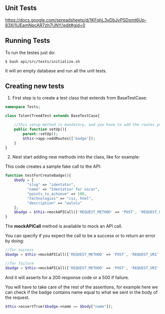 ## Unit Tests

https://docs.google.com/spreadsheets/d/1KFqhL3vDbJvPSDsmt6Up-83Xj1IJEamNpcAR7zh7UNY/edit#gid=0

## Running Tests

To run the testes just do:
```
$ bash api/src/tests/initialize.sh 
```
It will an empty database and run all the unit tests.

## Creating new tests

1. First step is to create a test class that extends from BaseTestCase:
```php
namespace Tests;

class TalentTreeATest extends BaseTestCase{

    //this setup method is mandatory, and you have to add the routes you can to test for
    public function setUp(){
        parent::setUp();
        $this->app->addRoutes(['badge']);
    }
}
```
2. Next start adding new methods into the class, like for example:

This code creates a sample fake call to the API:
```php
function testForCreateBadge(){
    $body = [
          "slug" => "identator",
          "name" => "Identatior for oscar",
          "points_to_achieve" => 100,
          "technologies" => "css, html",
          "description" => "wululu"
    ];
    $badge = $this->mockAPICall(['REQUEST_METHOD' => 'POST', 'REQUEST_URI' => '/badge/'], $body)->expectSuccess();
}
```

The **mockAPICall** method is available to mock an API call.

You can specify if you expect the call to be a success or to return an error by doing:

```php
//for success
$badge = $this->mockAPICall(['REQUEST_METHOD' => 'POST', 'REQUEST_URI' => '/badge/'], $body)->expectSuccess();

//for failure
$badge = $this->mockAPICall(['REQUEST_METHOD' => 'POST', 'REQUEST_URI' => '/badge/'], $body)->expectFailure();
```

And it will asserts for a 200 response code or a 500 if failure.

You will have to take care of the rest of the assertions, for example here we can check if the badge contains 
name equal to what we sent in the body of the request.
```php
$this->assertTrue($badge->name == $body["name"]); 
```